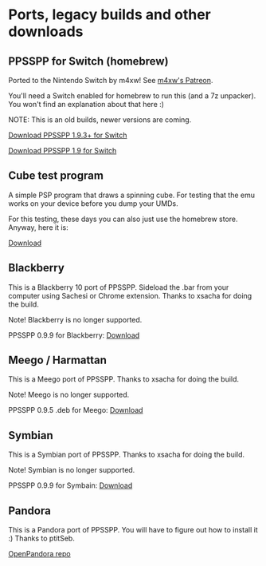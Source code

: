# Ports, legacy builds and other downloads

## PPSSPP for Switch (homebrew)

Ported to the Nintendo Switch by m4xw! See [m4xw's Patreon](https://www.patreon.com/m4xwdev).

You'll need a Switch enabled for homebrew to run this (and a 7z unpacker). You won't find an explanation about that here :)

NOTE: This is an old builds, newer versions are coming.

[Download PPSSPP 1.9.3+ for Switch](/files/Switch/20200311_Release_PPSSPP_Standalone.7z)

[Download PPSSPP 1.9 for Switch](files/1_9_0/ppsspp_switch.7z)

## Cube test program

A simple PSP program that draws a spinning cube. For testing that the emu works on your device before you dump your UMDs.

For this testing, these days you can also just use the homebrew store. Anyway, here it is:

[Download](https://www.ppsspp.org/files/cube.elf)

## Blackberry

This is a Blackberry 10 port of PPSSPP. Sideload the .bar from your computer using Sachesi or Chrome extension. Thanks to xsacha for doing the build.

Note! Blackberry is no longer supported.

PPSSPP 0.9.9 for Blackberry: [Download](https://www.ppsspp.org/files/0_9_9/PPSSPP-v0.9.9.bar)

## Meego / Harmattan

This is a Meego port of PPSSPP. Thanks to xsacha for doing the build.

Note! Meego is no longer supported.

PPSSPP 0.9.5 .deb for Meego: [Download](https://www.ppsspp.org/files/0_9_5/PPSSPP-v0.9.5.deb)

## Symbian

This is a Symbian port of PPSSPP. Thanks to xsacha for doing the build.

Note! Symbian is no longer supported.

PPSSPP 0.9.9 for Symbain: [Download](https://www.ppsspp.org/files/0_9_9/PPSSPP-v0.9.9.sis)

## Pandora

This is a Pandora port of PPSSPP. You will have to figure out how to install it :) Thanks to ptitSeb.

[OpenPandora repo](http://repo.openpandora.org/?page=detail&app=ppsspp_ptitseb)
